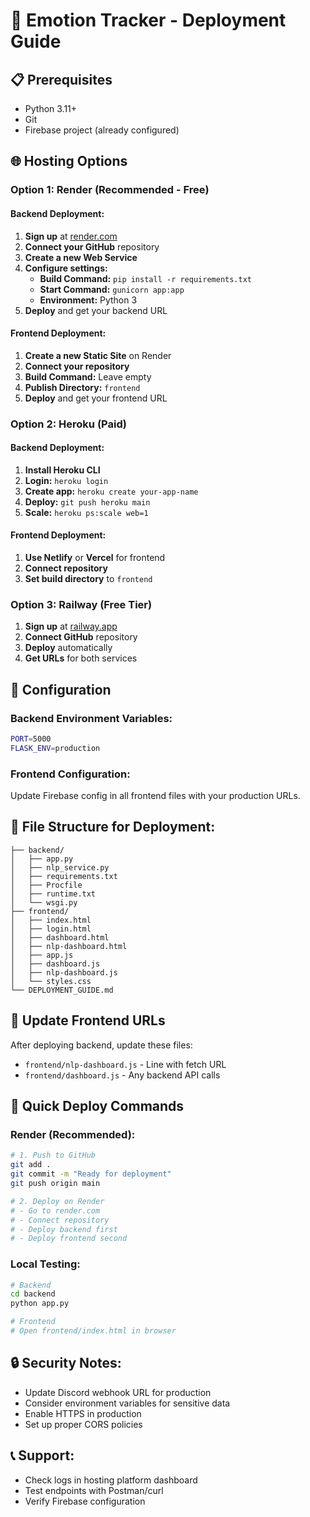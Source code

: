 # 🚀 Emotion Tracker - Deployment Guide

## 📋 Prerequisites
- Python 3.11+
- Git
- Firebase project (already configured)

## 🌐 Hosting Options

### Option 1: Render (Recommended - Free)

#### Backend Deployment:
1. **Sign up** at [render.com](https://render.com)
2. **Connect your GitHub** repository
3. **Create a new Web Service**
4. **Configure settings:**
   - **Build Command:** `pip install -r requirements.txt`
   - **Start Command:** `gunicorn app:app`
   - **Environment:** Python 3
5. **Deploy** and get your backend URL

#### Frontend Deployment:
1. **Create a new Static Site** on Render
2. **Connect your repository**
3. **Build Command:** Leave empty
4. **Publish Directory:** `frontend`
5. **Deploy** and get your frontend URL

### Option 2: Heroku (Paid)

#### Backend Deployment:
1. **Install Heroku CLI**
2. **Login:** `heroku login`
3. **Create app:** `heroku create your-app-name`
4. **Deploy:** `git push heroku main`
5. **Scale:** `heroku ps:scale web=1`

#### Frontend Deployment:
1. **Use Netlify** or **Vercel** for frontend
2. **Connect repository**
3. **Set build directory** to `frontend`

### Option 3: Railway (Free Tier)

1. **Sign up** at [railway.app](https://railway.app)
2. **Connect GitHub** repository
3. **Deploy** automatically
4. **Get URLs** for both services

## 🔧 Configuration

### Backend Environment Variables:
```bash
PORT=5000
FLASK_ENV=production
```

### Frontend Configuration:
Update Firebase config in all frontend files with your production URLs.

## 📁 File Structure for Deployment:
```
├── backend/
│   ├── app.py
│   ├── nlp_service.py
│   ├── requirements.txt
│   ├── Procfile
│   ├── runtime.txt
│   └── wsgi.py
├── frontend/
│   ├── index.html
│   ├── login.html
│   ├── dashboard.html
│   ├── nlp-dashboard.html
│   ├── app.js
│   ├── dashboard.js
│   ├── nlp-dashboard.js
│   └── styles.css
└── DEPLOYMENT_GUIDE.md
```

## 🔗 Update Frontend URLs

After deploying backend, update these files:
- `frontend/nlp-dashboard.js` - Line with fetch URL
- `frontend/dashboard.js` - Any backend API calls

## 🚀 Quick Deploy Commands

### Render (Recommended):
```bash
# 1. Push to GitHub
git add .
git commit -m "Ready for deployment"
git push origin main

# 2. Deploy on Render
# - Go to render.com
# - Connect repository
# - Deploy backend first
# - Deploy frontend second
```

### Local Testing:
```bash
# Backend
cd backend
python app.py

# Frontend
# Open frontend/index.html in browser
```

## 🔒 Security Notes:
- Update Discord webhook URL for production
- Consider environment variables for sensitive data
- Enable HTTPS in production
- Set up proper CORS policies

## 📞 Support:
- Check logs in hosting platform dashboard
- Test endpoints with Postman/curl
- Verify Firebase configuration